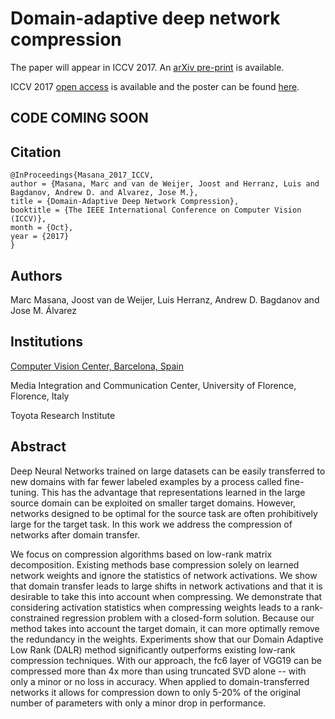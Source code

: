 # Domain-adaptive deep network compression

The paper will appear in ICCV 2017. An [arXiv pre-print](https://arxiv.org/abs/1709.01041) is available.

ICCV 2017 [open access](http://openaccess.thecvf.com/content_ICCV_2017/papers/Masana_Domain-Adaptive_Deep_Network_ICCV_2017_paper.pdf) is available and the poster can be found [here](./pdf/poster_DALR_ICCV_2017.pdf).

## CODE COMING SOON

## Citation

```
@InProceedings{Masana_2017_ICCV,
author = {Masana, Marc and van de Weijer, Joost and Herranz, Luis and Bagdanov, Andrew D. and Alvarez, Jose M.},
title = {Domain-Adaptive Deep Network Compression},
booktitle = {The IEEE International Conference on Computer Vision (ICCV)},
month = {Oct},
year = {2017}
}
```

## Authors

Marc Masana, Joost van de Weijer, Luis Herranz, Andrew D. Bagdanov and Jose M. Álvarez

## Institutions

[Computer Vision Center, Barcelona, Spain](http://www.cvc.uab.es/lamp/)

Media Integration and Communication Center, University of Florence, Florence, Italy

Toyota Research Institute

## Abstract

Deep Neural Networks trained on large datasets can be easily transferred to new domains with far fewer labeled examples by a process called fine-tuning. This has the advantage that representations learned in the large source domain can be exploited on smaller target domains. However, networks designed to be optimal for the source task are often prohibitively large for the target task. In this work we address the compression of networks after domain transfer. 

We focus on compression algorithms based on low-rank matrix decomposition. Existing methods base compression solely on learned network weights and ignore the statistics of network activations. We show that domain transfer leads to large shifts in network activations and that it is desirable to take this into account when compressing. We demonstrate that considering activation statistics when compressing weights leads to a rank-constrained regression problem with a closed-form solution. Because our method takes into account the target domain, it can more optimally remove the redundancy in the weights. Experiments show that our Domain Adaptive Low Rank (DALR) method significantly outperforms existing low-rank compression techniques. With our approach, the fc6 layer of VGG19 can be compressed more than 4x more than using truncated SVD alone -- with only a minor or no loss in accuracy. When applied to domain-transferred networks it allows for compression down to only 5-20% of the original number of parameters with only a minor drop in performance.
